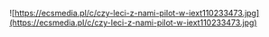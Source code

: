![https://ecsmedia.pl/c/czy-leci-z-nami-pilot-w-iext110233473.jpg](https://ecsmedia.pl/c/czy-leci-z-nami-pilot-w-iext110233473.jpg)

